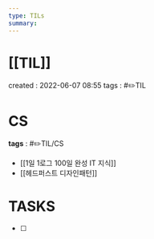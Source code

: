 ```yaml
---
type: TILs
summary: 
---
```


# [[TIL]]
created : 2022-06-07 08:55
tags : #✏️TIL

# CS
**tags** : #✏️TIL/CS
- [[1일 1로그 100일 완성 IT 지식]]
- [[헤드퍼스트 디자인패턴]]

# TASKS
- [ ] 
